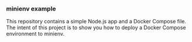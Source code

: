 ### minienv example

This repository contains a simple Node.js app and a Docker Compose file.
The intent of this project is to show you how to deploy a Docker Compose environment to minienv.  